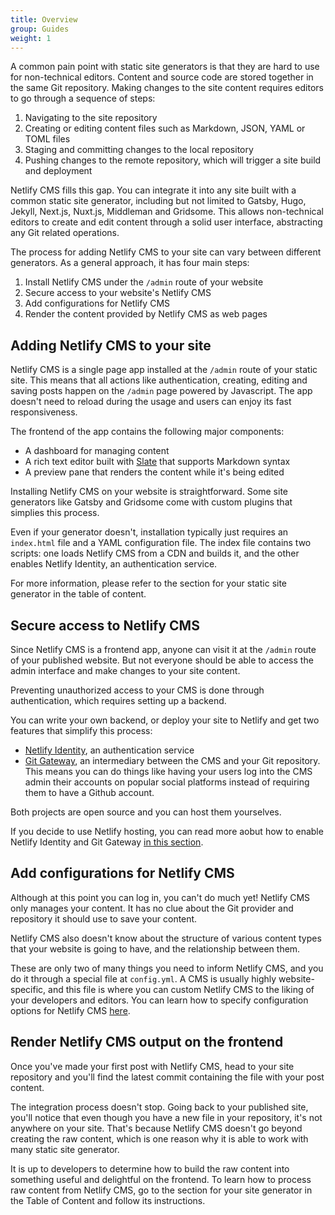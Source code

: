 ```yaml
---
title: Overview
group: Guides
weight: 1
---
```


A common pain point with static site generators is that they are hard to use for non-technical editors. Content and source code are stored together in the same Git repository. Making changes to the site content requires editors to go through a sequence of steps:

1. Navigating to the site repository
2. Creating or editing content files such as Markdown, JSON, YAML or TOML files
3. Staging and committing changes to the local repository
4. Pushing changes to the remote repository, which will trigger a site build and deployment

Netlify CMS fills this gap. You can integrate it into any site built with a common static site generator, including but not limited to Gatsby, Hugo, Jekyll, Next.js, Nuxt.js, Middleman and Gridsome. This allows non-technical editors to create and edit content through a solid user interface, abstracting any Git related operations.

The process for adding Netlify CMS to your site can vary between different generators. As a general approach, it has four main steps:

1. Install Netlify CMS under the `/admin` route of your website
2. Secure access to your website's Netlify CMS
3. Add configurations for Netlify CMS
4. Render the content provided by Netlify CMS as web pages

## Adding Netlify CMS to your site

Netlify CMS is a single page app installed at the `/admin` route of your static site. This means that all actions like authentication, creating, editing and saving posts happen on the `/admin` page powered by Javascript. The app doesn't need to reload during the usage and users can enjoy its fast responsiveness.

The frontend of the app contains the following major components:

- A dashboard for managing content
- A rich text editor built with [Slate](https://github.com/ianstormtaylor/slate) that supports Markdown syntax
- A preview pane that renders the content while it's being edited

Installing Netlify CMS on your website is straightforward. Some site generators like Gatsby and Gridsome come with custom plugins that simplies this process.

Even if your generator doesn't, installation typically just requires an `index.html` file and a YAML configuration file. The index file contains two scripts: one loads Netlify CMS from a CDN and builds it, and the other enables Netlify Identity, an authentication service.

For more information, please refer to the section for your static site generator in the table of content.

## Secure access to Netlify CMS

Since Netlify CMS is a frontend app, anyone can visit it at the `/admin` route of your published website. But not everyone should be able to access the admin interface and make changes to your site content.

Preventing unauthorized access to your CMS is done through authentication, which requires setting up a backend.

You can write your own backend, or deploy your site to Netlify and get two features that simplify this process:

- [Netlify Identity](https://www.netlify.com/docs/identity/), an authentication service
- [Git Gateway](https://www.netlifycms.org/docs/git-gateway-backend), an intermediary between the CMS and your Git repository. This means you can do things like having your users log into the CMS admin their accounts on popular social platforms instead of requiring them to have a Github account.

Both projects are open source and you can host them yourselves.

If you decide to use Netlify hosting, you can read more aobut how to enable Netlify Identity and Git Gateway [in this section](https://www.netlifycms.org/docs/add-to-your-site/#authentication/).

## Add configurations for Netlify CMS

Although at this point you can log in, you can't do much yet! Netlify CMS only manages your content. It has no clue about the Git provider and repository it should use to save your content.

Netlify CMS also doesn't know about the structure of various content types that your website is going to have, and the relationship between them.

These are only two of many things you need to inform Netlify CMS, and you do it through a special file at `config.yml`. A CMS is usually highly website-specific, and this file is where you can custom Netlify CMS to the liking of your developers and editors. You can learn how to specify configuration options for Netlify CMS [here](https://www.netlifycms.org/docs/configuration-options/#header).

## Render Netlify CMS output on the frontend

Once you've made your first post with Netlify CMS, head to your site repository and you'll find the latest commit containing the file with your post content.

The integration process doesn't stop. Going back to your published site, you'll notice that even though you have a new file in your repository, it's not anywhere on your site. That's because Netlify CMS doesn't go beyond creating the raw content, which is one reason why it is able to work with many static site generator.

It is up to developers to determine how to build the raw content into something useful and delightful on the frontend. To learn how to process raw content from Netlify CMS, go to the section for your site generator in the Table of Content and follow its instructions.
